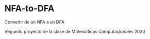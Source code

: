 # NFA-to-DFA
Convertir de un NFA a un DFA

Segundo proyecto de la clase de Matemáticas Computacionales 2020

